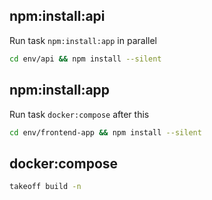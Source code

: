 ## npm:install:api

Run task `npm:install:app` in parallel

```bash
cd env/api && npm install --silent
```

## npm:install:app

Run task `docker:compose` after this

```bash
cd env/frontend-app && npm install --silent
```

## docker:compose

```bash
takeoff build -n
```
